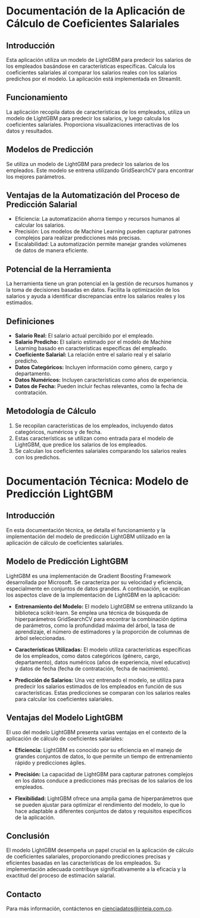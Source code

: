 # Documentación de la Aplicación de Cálculo de Coeficientes Salariales

## Introducción
Esta aplicación utiliza un modelo de LightGBM para predecir los salarios de los empleados basándose en características específicas. Calcula los coeficientes salariales al comparar los salarios reales con los salarios predichos por el modelo. La aplicación está implementada en Streamlit.

## Funcionamiento
La aplicación recopila datos de características de los empleados, utiliza un modelo de LightGBM para predecir los salarios, y luego calcula los coeficientes salariales. Proporciona visualizaciones interactivas de los datos y resultados.

## Modelos de Predicción
Se utiliza un modelo de LightGBM para predecir los salarios de los empleados. Este modelo se entrena utilizando GridSearchCV para encontrar los mejores parámetros.

## Ventajas de la Automatización del Proceso de Predicción Salarial
- Eficiencia: La automatización ahorra tiempo y recursos humanos al calcular los salarios.
- Precisión: Los modelos de Machine Learning pueden capturar patrones complejos para realizar predicciones más precisas.
- Escalabilidad: La automatización permite manejar grandes volúmenes de datos de manera eficiente.

## Potencial de la Herramienta
La herramienta tiene un gran potencial en la gestión de recursos humanos y la toma de decisiones basadas en datos. Facilita la optimización de los salarios y ayuda a identificar discrepancias entre los salarios reales y los estimados.

## Definiciones
- **Salario Real:** El salario actual percibido por el empleado.
- **Salario Predicho:** El salario estimado por el modelo de Machine Learning basado en características específicas del empleado.
- **Coeficiente Salarial:** La relación entre el salario real y el salario predicho.
- **Datos Categóricos:** Incluyen información como género, cargo y departamento.
- **Datos Numéricos:** Incluyen características como años de experiencia.
- **Datos de Fecha:** Pueden incluir fechas relevantes, como la fecha de contratación.

## Metodología de Cálculo
1. Se recopilan características de los empleados, incluyendo datos categóricos, numéricos y de fecha.
2. Estas características se utilizan como entrada para el modelo de LightGBM, que predice los salarios de los empleados.
3. Se calculan los coeficientes salariales comparando los salarios reales con los predichos.

# Documentación Técnica: Modelo de Predicción LightGBM

## Introducción
En esta documentación técnica, se detalla el funcionamiento y la implementación del modelo de predicción LightGBM utilizado en la aplicación de cálculo de coeficientes salariales.

## Modelo de Predicción LightGBM
LightGBM es una implementación de Gradient Boosting Framework desarrollada por Microsoft. Se caracteriza por su velocidad y eficiencia, especialmente en conjuntos de datos grandes. A continuación, se explican los aspectos clave de la implementación de LightGBM en la aplicación:

- **Entrenamiento del Modelo:** El modelo LightGBM se entrena utilizando la biblioteca scikit-learn. Se emplea una técnica de búsqueda de hiperparámetros GridSearchCV para encontrar la combinación óptima de parámetros, como la profundidad máxima del árbol, la tasa de aprendizaje, el número de estimadores y la proporción de columnas de árbol seleccionadas.
  
- **Características Utilizadas:** El modelo utiliza características específicas de los empleados, como datos categóricos (género, cargo, departamento), datos numéricos (años de experiencia, nivel educativo) y datos de fecha (fecha de contratación, fecha de nacimiento).

- **Predicción de Salarios:** Una vez entrenado el modelo, se utiliza para predecir los salarios estimados de los empleados en función de sus características. Estas predicciones se comparan con los salarios reales para calcular los coeficientes salariales.

## Ventajas del Modelo LightGBM
El uso del modelo LightGBM presenta varias ventajas en el contexto de la aplicación de cálculo de coeficientes salariales:

- **Eficiencia:** LightGBM es conocido por su eficiencia en el manejo de grandes conjuntos de datos, lo que permite un tiempo de entrenamiento rápido y predicciones ágiles.
  
- **Precisión:** La capacidad de LightGBM para capturar patrones complejos en los datos conduce a predicciones más precisas de los salarios de los empleados.
  
- **Flexibilidad:** LightGBM ofrece una amplia gama de hiperparámetros que se pueden ajustar para optimizar el rendimiento del modelo, lo que lo hace adaptable a diferentes conjuntos de datos y requisitos específicos de la aplicación.

## Conclusión
El modelo LightGBM desempeña un papel crucial en la aplicación de cálculo de coeficientes salariales, proporcionando predicciones precisas y eficientes basadas en las características de los empleados. Su implementación adecuada contribuye significativamente a la eficacia y la exactitud del proceso de estimación salarial.


## Contacto
Para más información, contáctenos en [cienciadatos@inteia.com.co](mailto:cienciadatos@inteia.com.co).
